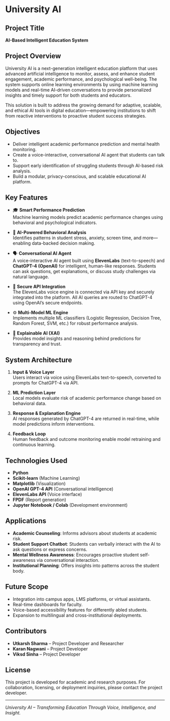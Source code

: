# University AI

## Project Title
**AI-Based Intelligent Education System**

## Project Overview
University AI is a next-generation intelligent education platform that uses advanced artificial intelligence to monitor, assess, and enhance student engagement, academic performance, and psychological well-being. The system supports online learning environments by using machine learning models and real-time AI-driven conversations to provide personalized insights and timely support for both students and educators.

This solution is built to address the growing demand for adaptive, scalable, and ethical AI tools in digital education—empowering institutions to shift from reactive interventions to proactive student success strategies.

## Objectives
- Deliver intelligent academic performance prediction and mental health monitoring.
- Create a voice-interactive, conversational AI agent that students can talk to.
- Support early identification of struggling students through AI-based risk analysis.
- Build a modular, privacy-conscious, and scalable educational AI platform.

## Key Features
- 🎓 **Smart Performance Prediction**  
  Machine learning models predict academic performance changes using behavioral and psychological indicators.

- 🧠 **AI-Powered Behavioral Analysis**  
  Identifies patterns in student stress, anxiety, screen time, and more—enabling data-backed decision making.

- 🗣️ **Conversational AI Agent**  
  A voice-interactive AI agent built using **ElevenLabs** (text-to-speech) and **ChatGPT-4 (OpenAI)** for intelligent, human-like responses. Students can ask questions, get explanations, or discuss study challenges via natural language.

- 🔐 **Secure API Integration**  
  The ElevenLabs voice engine is connected via API key and securely integrated into the platform. All AI queries are routed to ChatGPT-4 using OpenAI’s secure endpoints.

- ⚙️ **Multi-Model ML Engine**  
  Implements multiple ML classifiers (Logistic Regression, Decision Tree, Random Forest, SVM, etc.) for robust performance analysis.

- 💬 **Explainable AI (XAI)**  
  Provides model insights and reasoning behind predictions for transparency and trust.

## System Architecture
1. **Input & Voice Layer**  
   Users interact via voice using ElevenLabs text-to-speech, converted to prompts for ChatGPT-4 via API.

2. **ML Prediction Layer**  
   Local models evaluate risk of academic performance change based on behavioral data.

3. **Response & Explanation Engine**  
   AI responses generated by ChatGPT-4 are returned in real-time, while model predictions inform interventions.

4. **Feedback Loop**  
   Human feedback and outcome monitoring enable model retraining and continuous learning.

## Technologies Used
- **Python**
- **Scikit-learn** (Machine Learning)
- **Matplotlib** (Visualization)
- **OpenAI GPT-4 API** (Conversational intelligence)
- **ElevenLabs API** (Voice interface)
- **FPDF** (Report generation)
- **Jupyter Notebook / Colab** (Development environment)

## Applications
- **Academic Counseling**: Informs advisors about students at academic risk.
- **Student Support Chatbot**: Students can verbally interact with the AI to ask questions or express concerns.
- **Mental Wellness Awareness**: Encourages proactive student self-awareness via conversational interaction.
- **Institutional Planning**: Offers insights into patterns across the student body.

## Future Scope
- Integration into campus apps, LMS platforms, or virtual assistants.
- Real-time dashboards for faculty.
- Voice-based accessibility features for differently abled students.
- Expansion to multilingual and cross-institutional deployments.

## Contributors
- **Utkarsh Sharma** – Project Developer and Researcher
- **Karan Nagwani** – Project Developer
- **Viksd Sinha** – Project Developer

## License
This project is developed for academic and research purposes. For collaboration, licensing, or deployment inquiries, please contact the project developer.

---

*University AI – Transforming Education Through Voice, Intelligence, and Insight.*
